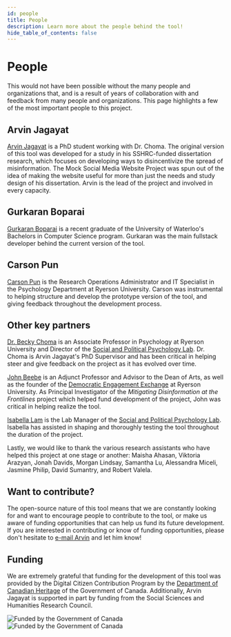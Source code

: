 ```yaml
---
id: people
title: People
description: Learn more about the people behind the tool!
hide_table_of_contents: false
---
```


# People

This would not have been possible without the many people and organizations that, and is a result of years of collaboration with and feedback from many people and organizations. This page highlights a few of the most important people to this project.

## Arvin Jagayat

[Arvin Jagayat](https://sites.psychlabs.ryerson.ca/spplab/portfolio/arvin-jagayat/) is a PhD student working with Dr. Choma. The original version of this tool was developed for a study in his SSHRC-funded dissertation research, which focuses on developing ways to disincentivize the spread of misinformation. The Mock Social Media Website Project was spun out of the idea of making the website useful for more than just the needs and study design of his dissertation. Arvin is the lead of the project and involved in every capacity.

## Gurkaran Boparai

[Gurkaran Boparai](https://github.com/gs3bopar) is a recent graduate of the University of Waterloo's Bachelors in Computer Science program. Gurkaran was the main fullstack developer behind the current version of the tool.

## Carson Pun

[Carson Pun](https://www.ryerson.ca/psychology/about-us/our-people/administrative-staff/carson-pun/) is the Research Operations Administrator and IT Specialist in the Psychology Department at Ryerson University. Carson was instrumental to helping structure and develop the prototype version of the tool, and giving feedback throughout the development process.

## Other key partners

[Dr. Becky Choma](https://www.ryerson.ca/psychology/about-us/our-people/faculty/becky-choma/) is an Associate Professor in Psychology at Ryerson University and Director of the [Social and Political Psychology Lab](https://sites.psychlabs.ryerson.ca/spplab/). Dr. Choma is Arvin Jagayat's PhD Supervisor and has been critical in helping steer and give feedback on the project as it has evolved over time.

[John Beebe](https://www.ryerson.ca/arts/about/our-people/john-beebe/) is an Adjunct Professor and Advisor to the Dean of Arts, as well as the founder of the [Democratic Engagement Exchange](https://www.engagedemocracy.ca/) at Ryerson University. As Principal Investigator of the *Mitigating Disinformation at the Frontlines* project which helped fund development of the project, John was critical in helping realize the tool.

[Isabella Lam](https://sites.psychlabs.ryerson.ca/spplab/portfolio/isabella-lam/) is the Lab Manager of the [Social and Political Psychology Lab](https://sites.psychlabs.ryerson.ca/spplab/). Isabella has assisted in shaping and thoroughly testing the tool throughout the duration of the project.

Lastly, we would like to thank the various research assistants who have helped this project at one stage or another: Maisha Ahasan, Viktoria Arazyan, Jonah Davids, Morgan Lindsay, Samantha Lu, Alessandra Miceli, Jasmine Philip, David Sumantry, and Robert Valela.

## Want to contribute?

The open-source nature of this tool means that we are constantly looking for and want to encourage people to contribute to the tool, or make us aware of funding opportunities that can help us fund its future development. If you are interested in contributing or know of funding opportunities, please don't hesitate to [e-mail Arvin](mailto:arvin.jagayat@ryerson.ca) and let him know!

## Funding

We are extremely grateful that funding for the development of this tool was provided by the Digital Citizen Contribution Program by the [Department of Canadian Heritage](https://www.canada.ca/en/canadian-heritage.html) of the Government of Canada. Additionally, Arvin Jagayat is supported in part by funding from the Social Sciences and Humanities Research Council.

![Funded by the Government of Canada](/img/funding-heritage.png)
![Funded by the Government of Canada](/img/funding-sshrc.png)
